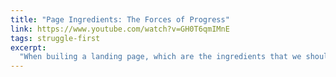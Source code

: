 ```yaml
---
title: "Page Ingredients: The Forces of Progress"
link: https://www.youtube.com/watch?v=GH0T6qmIMnE
tags: struggle-first
excerpt:
  "When builing a landing page, which are the ingredients that we should optimize? My answer: optimize for the Forces of Progress."
---
```

